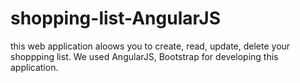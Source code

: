 # shopping-list-AngularJS
this web application aloows you to create, read, update, delete your shoppping list. We used AngularJS, Bootstrap for developing this application.
